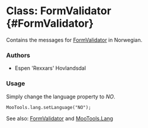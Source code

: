 Class: FormValidator {#FormValidator}
=====================================

Contains the messages for [FormValidator][] in Norwegian.

### Authors

* Espen 'Rexxars' Hovlandsdal

### Usage

Simply change the language property to *NO*.

	MooTools.lang.setLanguage("NO");

See also: [FormValidator][] and [MooTools.Lang][]

[FormValidator]: http://www.mootools.net/docs/more/Forms/FormValidator#FormValidator
[MooTools.Lang]: http://www.mootools.net/docs/more/Core/MooTools.Lang